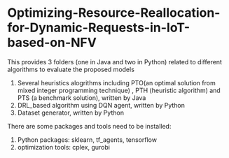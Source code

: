# Optimizing-Resource-Reallocation-for-Dynamic-Requests-in-IoT-based-on-NFV
This provides 3 folders  (one in Java and two in Python) related to different algorithms to evaluate the proposed models

1. Several heuristics alogrithms including PTO(an optimal solution from mixed integer programming technique) , PTH (heuristic algorithm) and PTS (a benchmark solution), written by Java
2. DRL_based algorithm using DQN agent, written by Python
3. Dataset generator, written by Python

There are some packages and tools need to be installed:
1. Python packages: sklearn, tf_agents, tensorflow
2. optimization tools: cplex, gurobi
